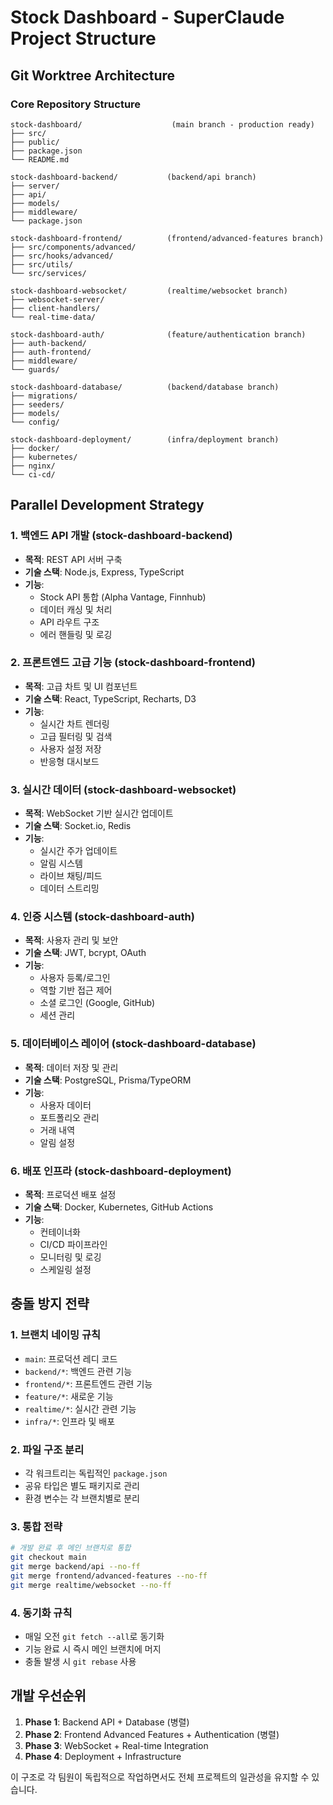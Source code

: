 # Stock Dashboard - SuperClaude Project Structure

## Git Worktree Architecture

### Core Repository Structure
```
stock-dashboard/                    (main branch - production ready)
├── src/                           
├── public/                        
├── package.json                   
└── README.md                      

stock-dashboard-backend/           (backend/api branch)
├── server/                        
├── api/                          
├── models/                       
├── middleware/                   
└── package.json                  

stock-dashboard-frontend/          (frontend/advanced-features branch)
├── src/components/advanced/       
├── src/hooks/advanced/           
├── src/utils/                    
└── src/services/                 

stock-dashboard-websocket/         (realtime/websocket branch)
├── websocket-server/             
├── client-handlers/              
└── real-time-data/               

stock-dashboard-auth/              (feature/authentication branch)
├── auth-backend/                 
├── auth-frontend/                
├── middleware/                   
└── guards/                       

stock-dashboard-database/          (backend/database branch)
├── migrations/                   
├── seeders/                      
├── models/                       
└── config/                       

stock-dashboard-deployment/        (infra/deployment branch)
├── docker/                       
├── kubernetes/                   
├── nginx/                        
└── ci-cd/                        
```

## Parallel Development Strategy

### 1. 백엔드 API 개발 (stock-dashboard-backend)
- **목적**: REST API 서버 구축
- **기술 스택**: Node.js, Express, TypeScript
- **기능**: 
  - Stock API 통합 (Alpha Vantage, Finnhub)
  - 데이터 캐싱 및 처리
  - API 라우트 구조
  - 에러 핸들링 및 로깅

### 2. 프론트엔드 고급 기능 (stock-dashboard-frontend)
- **목적**: 고급 차트 및 UI 컴포넌트
- **기술 스택**: React, TypeScript, Recharts, D3
- **기능**:
  - 실시간 차트 렌더링
  - 고급 필터링 및 검색
  - 사용자 설정 저장
  - 반응형 대시보드

### 3. 실시간 데이터 (stock-dashboard-websocket)
- **목적**: WebSocket 기반 실시간 업데이트
- **기술 스택**: Socket.io, Redis
- **기능**:
  - 실시간 주가 업데이트
  - 알림 시스템
  - 라이브 채팅/피드
  - 데이터 스트리밍

### 4. 인증 시스템 (stock-dashboard-auth)
- **목적**: 사용자 관리 및 보안
- **기술 스택**: JWT, bcrypt, OAuth
- **기능**:
  - 사용자 등록/로그인
  - 역할 기반 접근 제어
  - 소셜 로그인 (Google, GitHub)
  - 세션 관리

### 5. 데이터베이스 레이어 (stock-dashboard-database)
- **목적**: 데이터 저장 및 관리
- **기술 스택**: PostgreSQL, Prisma/TypeORM
- **기능**:
  - 사용자 데이터
  - 포트폴리오 관리
  - 거래 내역
  - 알림 설정

### 6. 배포 인프라 (stock-dashboard-deployment)
- **목적**: 프로덕션 배포 설정
- **기술 스택**: Docker, Kubernetes, GitHub Actions
- **기능**:
  - 컨테이너화
  - CI/CD 파이프라인
  - 모니터링 및 로깅
  - 스케일링 설정

## 충돌 방지 전략

### 1. 브랜치 네이밍 규칙
- `main`: 프로덕션 레디 코드
- `backend/*`: 백엔드 관련 기능
- `frontend/*`: 프론트엔드 관련 기능
- `feature/*`: 새로운 기능
- `realtime/*`: 실시간 관련 기능
- `infra/*`: 인프라 및 배포

### 2. 파일 구조 분리
- 각 워크트리는 독립적인 `package.json`
- 공유 타입은 별도 패키지로 관리
- 환경 변수는 각 브랜치별로 분리

### 3. 통합 전략
```bash
# 개발 완료 후 메인 브랜치로 통합
git checkout main
git merge backend/api --no-ff
git merge frontend/advanced-features --no-ff
git merge realtime/websocket --no-ff
```

### 4. 동기화 규칙
- 매일 오전 `git fetch --all`로 동기화
- 기능 완료 시 즉시 메인 브랜치에 머지
- 충돌 발생 시 `git rebase` 사용

## 개발 우선순위

1. **Phase 1**: Backend API + Database (병렬)
2. **Phase 2**: Frontend Advanced Features + Authentication (병렬)
3. **Phase 3**: WebSocket + Real-time Integration
4. **Phase 4**: Deployment + Infrastructure

이 구조로 각 팀원이 독립적으로 작업하면서도 전체 프로젝트의 일관성을 유지할 수 있습니다.